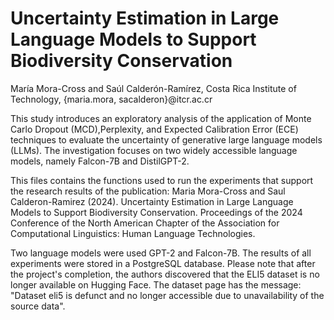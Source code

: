 # Uncertainty Estimation in Large Language Models to Support Biodiversity Conservation
María Mora-Cross and Saúl Calderón-Ramírez, 
Costa Rica Institute of Technology, {maria.mora, sacalderon}@itcr.ac.cr


This study introduces an exploratory analysis of the application of Monte Carlo Dropout (MCD),Perplexity, and Expected Calibration Error (ECE) techniques to evaluate the uncertainty of generative large language models (LLMs). The investigation focuses on two widely accessible language models, namely Falcon-7B and DistilGPT-2.

This files contains the functions used to run the experiments that support the research results of the publication: Maria Mora-Cross and Saul Calderon-Ramirez (2024). Uncertainty Estimation in Large Language Models to Support Biodiversity Conservation. Proceedings of the 2024 Conference of the North American Chapter of the Association for Computational Linguistics: Human Language Technologies.

Two language models were used GPT-2 and Falcon-7B. The results of all experiments were stored in a PostgreSQL database. Please note that after the project's completion, the authors discovered that the ELI5 dataset is no longer available on Hugging Face. The dataset page has the message: "Dataset eli5 is defunct and no longer accessible due to unavailability of the source data".

